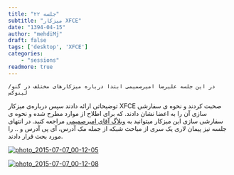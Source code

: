```yaml
---
title: "جلسه ۲۲"
subtitle: "میزکار XFCE"
date: "1394-04-15"
author: "mehdiMj"
draft: false
tags: ['desktop', 'XFCE']
categories:
    - "sessions"
readmore: true
---
```

    در این جلسه علیرضا امیرصمیمی ابتدا درباره میزکارهای مختلف در گنو/لینوکس
توضیحاتی ارائه دادند سپس درباره‌ی میزکار XFCE صحبت کردند و نحوه ی سفارشی سازی
آن را به اعضا نشان دادند. که برای اطلاح از موارد مطرح شده و نحوه ی سفارشی سازی
این میزکار میتوانید به [وبلاگ آقای امیرصمیمی](http://amirsamimi.mihanblog.com)
مراجعه کنید. در انتهای جلسه نیز پیمان لاری یک سری از مباحث شبکه از جمله مک
آدرس، آی پی آدرس و .. را مورد بحث قرار دادند.

[![photo_2015-07-07_00-12-05](../../img/7fea31a4-fdbb-11e6-86dd-a088b4d860141488289242.8145332.jpg)](img/7fea31a4-fdbb-11e6-86dd-a088b4d860141488289242.8145332.jpg)

[![photo_2015-07-07_00-12-08](../../img/7fea3370-fdbb-11e6-86dd-a088b4d860141488289242.8145635.jpg)](img/7fea3370-fdbb-11e6-86dd-a088b4d860141488289242.8145635.jpg)

